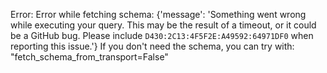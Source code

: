 Error: Error while fetching schema: {'message': 'Something went wrong while executing your query. This may be the result of a timeout, or it could be a GitHub bug. Please include `D430:2C13:4F5F2E:A49592:64971DF0` when reporting this issue.'}
If you don't need the schema, you can try with: "fetch_schema_from_transport=False"
